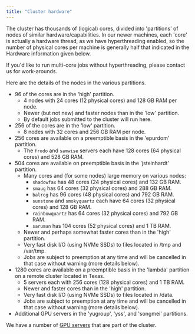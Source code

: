 ```yaml
---
title: "Cluster hardware"
---
```

The cluster has thousands of (logical) cores, divided into 'partitions'
of nodes of similar hardware/capabilities. In our newer machines, each
'core' is actually a hardware thread, as we have hyperthreading enabled,
so the number of physical cores per machine is generally half that
indicated in the Hardware information given below.

If you'd like to run multi-core jobs without hyperthreading, please
contact us for work-arounds.

Here are the details of the nodes in the various partitions.

- 96 of the cores are in the 'high' partition.
  - 4 nodes with 24 cores (12 physical cores) and 128 GB RAM per node.
  - Newer (but not new) and faster nodes than in the 'low' partition.
  - By default jobs submitted to the cluster will run here.
- 256 of the cores are in the 'low' partition.
  - 8 nodes with 32 cores and 256 GB RAM per node.
- 256 cores are available on a preemptible basis in the 'epurdom'
  partition.
  - The `frodo` and `samwise` servers each have 128 cores (64
    physical cores) and 528 GB RAM.
- 504 cores are available on preemptible basis in the 'jsteinhardt'
  partition.
  - Many cores and (for some nodes) large memory on various nodes:
    - `shadowfax` has 48 cores (24 physical cores) and 132 GB RAM.
    - `smaug` has 64 cores (32 physical cores) and 288 GB RAM.
    - `balrog` has 96 cores (48 physical cores) and 792 GB RAM.
    - `sunstone` and `smokyquartz` each have 64 cores (32 physical
      cores) and 128 GB RAM.
    - `rainbowquartz` has 64 cores (32 physical cores) and 792 GB RAM.
    - `saruman` has 104 cores (52 physical cores) and 1 TB RAM.
  - Newer and perhaps somewhat faster cores than in the 'high'
    partition.
  - Very fast disk I/O (using NVMe SSDs) to files located in /tmp and
    /var/tmp.
  - Jobs are subject to preemption at any time and will be cancelled in
    that case without warning (more details below).
- 1280 cores are available on a preemptible basis in the 'lambda'
  partition on a remote cluster located in Texas.
  - 5 servers each with 256 cores (128 physical cores) and 1 TB RAM.
  - Newer and faster cores than in the 'high' partition.
  - Very fast disk I/O (using NVMe SSDs) to files located in /data.
  - Jobs are subject to preemption at any time and will be cancelled in
    that case without warning (more details below).
- Additional GPU servers in the 'yugroup', 'yss', and 'songmei'
  partitions.

We have a number of [GPU servers](../gpu-servers) that are part of the
cluster.
